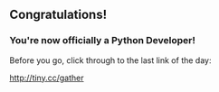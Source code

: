## Congratulations!

### You're now officially a Python Developer!

Before you go, click through to the last link of the day:

http://tiny.cc/gather
